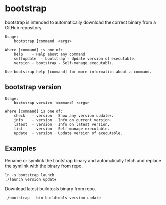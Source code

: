 # bootstrap

bootstrap is intended to automatically download the correct binary from a GitHub repository.

```
Usage:
	bootstrap [command] <args>

Where [command] is one of:
	help	- Help about any command
	selfupdate	- bootstrap - Update version of executable.
	version	- bootstrap - Self-manage executable.

Use bootstrap help [command] for more information about a command.
```


## bootstrap version

```
Usage:
	bootstrap version [command] <args>

Where [command] is one of:
	check	- version - Show any version updates.
	info	- version - Info on current version.
	latest	- version - Info on latest version.
	list	- version - Self-manage executable.
	update	- version - Update version of executable.
```

## Examples

Rename or symlink the bootstrap binary and automatically fetch and replace the symlink with the binary from repo.

```
ln -s bootstrap launch
./launch version update
```


Download latest buildtools binary from repo.

```
./bootstrap --bin buildtools version update
```

